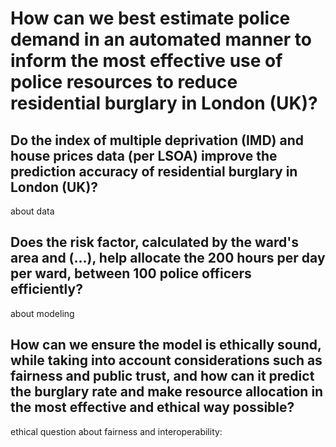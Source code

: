 # How can we best estimate police demand in an automated manner to inform the most effective use of police resources to reduce residential burglary in London (UK)?

## Do the index of multiple deprivation (IMD) and house prices data (per LSOA) improve the prediction accuracy of residential burglary in London (UK)?
about data

## Does the risk factor, calculated by the ward's area and (...), help allocate the 200 hours per day per ward, between 100 police officers efficiently?
about modeling

## How can we ensure the model is ethically sound, while taking into account considerations such as fairness and public trust, and how can it predict the burglary rate and make resource allocation in the most effective and ethical way possible?
ethical question about fairness and interoperability:




